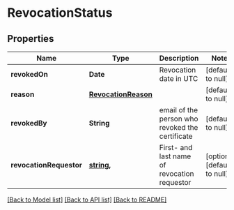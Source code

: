# RevocationStatus
## Properties

| Name | Type | Description | Notes |
|------------ | ------------- | ------------- | -------------|
| **revokedOn** | **Date** | Revocation date in UTC | [default to null] |
| **reason** | [**RevocationReason**](RevocationReason.md) |  | [default to null] |
| **revokedBy** | **String** | email of the person who revoked the certificate | [default to null] |
| **revocationRequestor** | [**string,**](string,.md) | First- and last name of revocation requestor | [optional] [default to null] |

[[Back to Model list]](../README.md#documentation-for-models) [[Back to API list]](../README.md#documentation-for-api-endpoints) [[Back to README]](../README.md)

